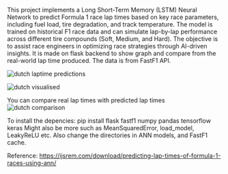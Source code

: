 This project implements a Long Short-Term Memory (LSTM) Neural Network to predict Formula 1 race lap times based on key race parameters, including fuel load, tire degradation, and track temperature. The model is trained on historical F1 race data and can simulate lap-by-lap performance across different tire compounds (Soft, Medium, and Hard). The objective is to assist race engineers in optimizing race strategies through AI-driven insights.
It is made on flask backend to show graph and compare from the real-world lap time produced. 
The data is from FastF1 API.

![dutch laptime predictions](https://github.com/user-attachments/assets/28781bfc-5385-47b0-9d2a-d50db5942a95)

![dutch visualised](https://github.com/user-attachments/assets/d5be11a7-f3a1-4132-a317-1a24010b0ea8)

You can compare real lap times with predicted lap times 
![dutch comparison](https://github.com/user-attachments/assets/cf0d9818-5c59-456c-82fb-cf422e092bcb)

To install the depencies:
pip install flask fastf1 numpy pandas tensorflow keras
Might also be more such as MeanSquaredError, load_model, LeakyReLU etc.
Also change the directories in ANN models, and FastF1 cache.

Reference:
https://ijsrem.com/download/predicting-lap-times-of-formula-1-races-using-ann/


